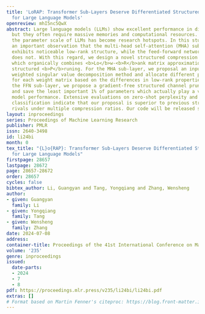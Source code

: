 ```yaml
---
title: 'LoRAP: Transformer Sub-Layers Deserve Differentiated Structured Compression
  for Large Language Models'
openreview: mhI5nc5QwX
abstract: Large language models (LLMs) show excellent performance in difficult tasks,
  but they often require massive memories and computational resources. How to reduce
  the parameter scale of LLMs has become research hotspots. In this study, we get
  an important observation that the multi-head self-attention (MHA) sub-layer of Transformer
  exhibits noticeable low-rank structure, while the feed-forward network (FFN) sub-layer
  does not. With this regard, we design a novel structured compression method LoRAP,
  which organically combines <b>Lo</b>w-<b>R</b>ank matrix approximation <b>A</b>nd
  structured <b>P</b>runing. For the MHA sub-layer, we proposal an input activation
  weighted singular value decomposition method and allocate different parameter amounts
  for each weight matrix based on the differences in low-rank properties of matrices.For
  the FFN sub-layer, we propose a gradient-free structured channel pruning method
  and save the least important 1% of parameters which actually play a vital role in
  model performance. Extensive evaluations on zero-shot perplexity and zero-shot task
  classification indicate that our proposal is superior to previous structured compression
  rivals under multiple compression ratios. Our code will be released soon.
layout: inproceedings
series: Proceedings of Machine Learning Research
publisher: PMLR
issn: 2640-3498
id: li24bi
month: 0
tex_title: "{L}o{RAP}: Transformer Sub-Layers Deserve Differentiated Structured Compression
  for Large Language Models"
firstpage: 28657
lastpage: 28672
page: 28657-28672
order: 28657
cycles: false
bibtex_author: Li, Guangyan and Tang, Yongqiang and Zhang, Wensheng
author:
- given: Guangyan
  family: Li
- given: Yongqiang
  family: Tang
- given: Wensheng
  family: Zhang
date: 2024-07-08
address:
container-title: Proceedings of the 41st International Conference on Machine Learning
volume: '235'
genre: inproceedings
issued:
  date-parts:
  - 2024
  - 7
  - 8
pdf: https://proceedings.mlr.press/v235/li24bi/li24bi.pdf
extras: []
# Format based on Martin Fenner's citeproc: https://blog.front-matter.io/posts/citeproc-yaml-for-bibliographies/
---
```

